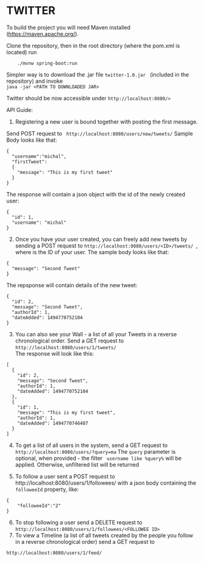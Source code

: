 

# TWITTER


To build the project you will need Maven installed (https://maven.apache.org/).

Clone the repository, then in the root directory (where the pom.xml is located) run 
```
	./mvnw spring-boot:run
```

Simpler way is to download the .jar file ```twitter-1.0.jar ``` (included in the repository) and invoke   
```java -jar <PATH TO DOWNLOADED JAR>```

Twitter should be now accessible under ```http://localhost:8080/>```

API Guide:

1. Registering a new user is bound together with posting the first message.

Send POST request to ``` http://localhost:8080/users/new/tweets/``` Sample Body looks like that:
```
{
  "username":"michal",
  "firstTweet":
  {
    "message": "This is my first tweet"
  }	
}
```

The response will contain a json object with the id of the newly created user:
```
{
  "id": 1,
  "username": "michal"
}
```

2. Once you have your user created, you can freely add new tweets by sending a POST request to ```http://localhost:8080/users/<ID>/tweets/ ```, where <ID> is the ID of your user. The sample body looks like that:
```
{
  "message": "Second Tweet"
}
```
The repsponse will contain details of the new tweet:
```
{
  "id": 2,
  "message": "Second Tweet",
  "authorId": 1,
  "dateAdded": 1494770752104
}

```

3. You can also see your Wall - a list of all your Tweets in a reverse chronological order. Send a GET request to ```http://localhost:8080/users/1/tweets/```  
The response will look like this:
```
[
  {
    "id": 2,
    "message": "Second Tweet",
    "authorId": 1,
    "dateAdded": 1494770752104
  },
  {
    "id": 1,
    "message": "This is my first tweet",
    "authorId": 1,
    "dateAdded": 1494770746407
  }
]
```
4. To get a list of all users in the system, send a GET request to ```http://localhost:8080/users/?query=ma```
The ```query``` parameter is optional, when provided - the filter ``` username like %query%``` will be applied. Otherwise, unfiltered list will be returned

5. To follow a user sent a POST request to http://localhost:8080/users/1/followees/ with a json body containing the ```followeeId``` property, like:
```
{
	"followeeId":"2"
}
```
6. To stop following a user send a DELETE request to ```http://localhost:8080/users/1/followees/<FOLLOWEE ID>```
7. To view a Timeline (a list of all tweets created by the people you follow in a reverse chronological order) send a GET request to 

```http://localhost:8080/users/1/feed/```




